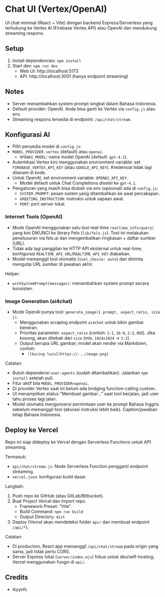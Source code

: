 # Chat UI (Vertex/OpenAI)

UI chat minimal (React + Vite) dengan backend Express/Serverless yang terhubung ke Vertex AI (Firebase Vertex API) atau OpenAI dan mendukung streaming respons.

## Setup

1. Install dependencies: `npm install`
2. Start dev: `npm run dev`
   - Web UI: http://localhost:5173
   - API: http://localhost:3001 (hanya endpoint streaming)

## Notes

- Server menambahkan system prompt singkat dalam Bahasa Indonesia.
- Default provider: OpenAI. Anda bisa ganti ke Vertex via `config.js` atau env.
- Streaming respons tersedia di endpoint: `/api/chat/stream`.

## Konfigurasi AI

- Pilih penyedia model di `config.js`:
- `MODEL_PROVIDER`: `vertex` (default) atau `openai`.
  - `OPENAI_MODEL`: nama model OpenAI (default: `gpt-4.1`).
- Autentikasi Vertex kini menggunakan environment variable: set `FIREBASE_VERTEX_API_KEY` (atau `GOOGLE_API_KEY`). Kredensial tidak lagi ditanam di kode.
- Untuk OpenAI, set environment variable: `OPENAI_API_KEY`.
  - Model default untuk Chat Completions disetel ke `gpt-4.1`.
- Pengaturan yang masih bisa diubah via env (opsional) ada di `config.js`:
  - `SYSTEM_PROMPT`: pesan sistem yang ditambahkan ke awal percakapan.
  - `GREETING_INSTRUCTION`: instruksi untuk sapaan awal.
  - `PORT`: port server lokal.

### Internet Tools (OpenAI)

- Mode OpenAI menggunakan satu tool real-time `realtime_info(query)` yang kini DIKUNCI ke library Felo (`lib/felo.js`). Tool ini melakukan penelusuran via felo.ai dan mengembalikan ringkasan + daftar sumber (URL).
- Tidak ada lagi panggilan ke HTTP API eksternal untuk real-time; konfigurasi `REALTIME_API_URL`/`REALTIME_API_KEY` diabaikan.
- Model memanggil tool otomatis (`tool_choice: auto`) dan diminta mengutip URL sumber di jawaban akhir.

Helper:
- `withSystemPrompt(messages)`: menambahkan system prompt secara konsisten.

### Image Generation (ai4chat)

- Mode OpenAI punya tool: `generate_image({ prompt, aspect_ratio, size })`.
  - Menggunakan scraping endpoint `ai4chat` untuk bikin gambar beneran.
  - Prioritas parameter: `aspect_ratio` (contoh: `1:1`, `16:9`, `2:3`, dst). Jika kosong, akan ditebak dari `size` (mis. `1024x1024` -> `1:1`).
  - Output berupa URL gambar; model akan render via Markdown, contoh:
    - `![kucing lucu](https://.../image.png)`

Catatan:
- Butuh dependensi `user-agents` (sudah ditambahkan). Jalankan `npm install` setelah pull.
- Fitur aktif bila `MODEL_PROVIDER=openai`.
- Di provider Vertex saat ini belum ada bridging function-calling custom.
- UI menampilkan status "Membuat gambar…" saat tool berjalan, jadi user tahu proses lagi jalan.
- Model otomatis mengonversi permintaan user ke prompt Bahasa Inggris sebelum memanggil tool (akurasi instruksi lebih baik). Caption/jawaban tetap Bahasa Indonesia.

## Deploy ke Vercel

Repo ini siap dideploy ke Vercel dengan Serverless Functions untuk API streaming.

Termasuk:
- `api/chat/stream.js`: Node Serverless Function pengganti endpoint streaming.
- `vercel.json`: konfigurasi build dasar.

Langkah:
1. Push repo ke GitHub (atau GitLab/Bitbucket).
2. Buat Project Vercel dan import repo.
   - Framework Preset: “Vite”.
   - Build Command: `npm run build`
   - Output Directory: `dist`
3. Deploy (Vercel akan mendeteksi folder `api/` dan membuat endpoint `/api/*`).

Catatan:
- Di production, React app memanggil `/api/chat/stream` pada origin yang sama, jadi tidak perlu CORS.
- Server Express lokal (`server/index.mjs`) fokus untuk dev/self-hosting; Vercel menggunakan fungsi di `api/`.

## Credits

- ikyyofc
